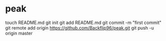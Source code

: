 peak
====
touch README.md
git init
git add README.md
git commit -m "first commit"
git remote add origin https://github.com/Backflip96/peak.git
git push -u origin master
